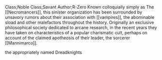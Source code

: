 Class;Noble Class;Savant Author;R-Zero
Known colloquially simply as The [[Necromancers]], this sinister organization has been surrounded by unsavory rumors about their association with [[vampires]], the abominable sload and other malefactors throughout the history. Originally an exclusive philosophical society dedicated to arcane research, in the recent years they have taken on characteristics of a popular charismatic cult, perhaps on account of the claimed apotheosis of their leader, the sorcerer [[Mannimarco]].

the appropriately named Dreadknights